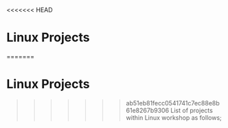 <<<<<<< HEAD
# Linux Projects

=======
# Linux Projects

>>>>>>> ab51eb81fecc0541741c7ec88e8b61e8267b9306
List of projects within Linux workshop as follows;